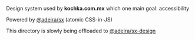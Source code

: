 Design system used by **kochka.com.mx** which one main goal: accessibility

Powered by [@adeira/sx](https://www.npmjs.com/package/@adeira/sx) (atomic CSS-in-JS)

This directory is slowly being offloaded to [@adeira/sx-design](https://www.npmjs.com/package/@adeira/sx-design)
